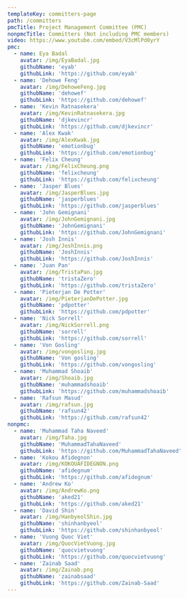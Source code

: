 ```yaml
---
templateKey: committers-page
path: /committers
pmcTitle: Project Management Committee (PMC)
nonpmcTitle: Committers (Not including PMC members)
video: https://www.youtube.com/embed/V3cMlPd0yrY
pmc:
  - name: Eya Badal
    avatar: /img/EyaBadal.jpg
    githubName: 'eyab'
    githubLink: 'https://github.com/eyab'
  - name: 'Dehowe Feng'
    avatar: /img/DehoweFeng.jpg
    githubName: 'dehowef'
    githubLink: 'https://github.com/dehowef'
  - name: 'Kevin Ratnasekera'
    avatar: /img/KevinRatnasekera.jpg
    githubName: 'djkevincr'
    githubLink: 'https://github.com/djkevincr'
  - name: 'Alex Kwak'
    avatar: /img/AlexKwak.jpg
    githubName: 'emotionbug'
    githubLink: 'https://github.com/emotionbug'  
  - name: 'Felix Cheung'
    avatar: /img/FelixCheung.png
    githubName: 'felixcheung'
    githubLink: 'https://github.com/felixcheung'
  - name: 'Jasper Blues'
    avatar: /img/JasperBlues.jpg
    githubName: 'jasperblues'
    githubLink: 'https://github.com/jasperblues'
  - name: 'John Gemignani'
    avatar: /img/JohnGemignani.jpg
    githubName: 'JohnGemignani'
    githubLink: 'https://github.com/JohnGemignani'
  - name: 'Josh Innis'
    avatar: /img/JoshInnis.png
    githubName: 'JoshInnis'
    githubLink: 'https://github.com/JoshInnis'
  - name: 'Juan Pan'
    avatar: /img/TristaPan.jpg
    githubName: 'tristaZero'
    githubLink: 'https://github.com/tristaZero'
  - name: 'Pieterjan De Potter'
    avatar: /img/PieterjanDePotter.jpg
    githubName: 'pdpotter'
    githubLink: 'https://github.com/pdpotter'
  - name: 'Nick Sorrell'
    avatar: /img/NickSorrell.png
    githubName: 'sorrell'
    githubLink: 'https://github.com/sorrell'
  - name: 'Von Gosling'
    avatar: /img/vongosling.jpg
    githubName: 'Von gosling'
    githubLink: 'https://github.com/vongosling'
  - name: 'Muhammad Shoaib'
    avatar: /img/Shoaib.jpg
    githubName: 'muhammadshoaib'
    githubLink: 'https://github.com/muhammadshoaib'
  - name: 'Rafsun Masud'
    avatar: /img/rafsun.jpg
    githubName: 'rafsun42'
    githubLink: 'https://github.com/rafsun42'
nonpmc:
  - name: 'Muhammad Taha Naveed'
    avatar: /img/Taha.jpg
    githubName: 'MuhammadTahaNaveed'
    githubLink: 'https://github.com/MuhammadTahaNaveed'
  - name: 'Kokou Afidegnon'
    avatar: /img/KOKOUAFIDEGNON.png
    githubName: 'afidegnum'
    githubLink: 'https://github.com/afidegnum'
  - name: 'Andrew Ko'
    avatar: /img/AndrewKo.png
    githubName: 'aked21'
    githubLink: 'https://github.com/aked21'
  - name: 'David Shin'
    avatar: /img/HanbyeolShin.jpg
    githubName: 'shinhanbyeol'
    githubLink: 'https://github.com/shinhanbyeol'   
  - name: 'Vuong Quoc Viet'
    avatar: /img/QuocVietVuong.jpg
    githubName: 'quocvietvuong'
    githubLink: 'https://github.com/quocvietvuong'    
  - name: 'Zainab Saad'
    avatar: /img/Zainab.png
    githubName: 'zainabsaad'
    githubLink: 'https://github.com/Zainab-Saad' 
---
```

